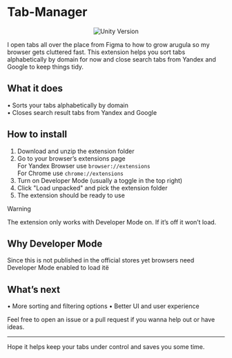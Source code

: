 # Tab-Manager
<p align="center">
      <img src="https://img.shields.io/badge/Version-1.0-orange?style=flat" alt="Unity Version">
</p>
I open tabs all over the place from Figma to how to grow arugula so my browser gets cluttered fast. This extension helps you sort tabs alphabetically by domain for now and close search tabs from Yandex and Google to keep things tidy.

## What it does

• Sorts your tabs alphabetically by domain  
• Closes search result tabs from Yandex and Google

## How to install

1. Download and unzip the extension folder  
2. Go to your browser’s extensions page  
   For Yandex Browser use `browser://extensions`  
   For Chrome use `chrome://extensions`  
3. Turn on Developer Mode (usually a toggle in the top right)  
4. Click "Load unpacked" and pick the extension folder  
5. The extension should be ready to use

> [!WARNING]
> The extension only works with Developer Mode on. If it’s off it won’t load.

## Why Developer Mode

Since this is not published in the official stores yet browsers need Developer Mode enabled to load itё

## What’s next

• More sorting and filtering options
• Better UI and user experience

Feel free to open an issue or a pull request if you wanna help out or have ideas.

---

Hope it helps keep your tabs under control and saves you some time.
